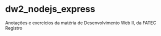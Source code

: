 # dw2_nodejs_express

Anotações e exercícios da matéria de Desenvolvimento Web II, da FATEC Registro